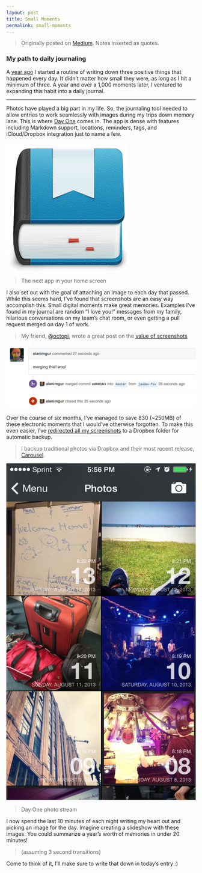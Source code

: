 ```yaml
---
layout: post
title: Small Moments
permalink: small-moments
---
```


  > Originally posted on [Medium](https://medium.com/@jasdev/small-moments-159df5db89a5). Notes inserted as quotes.

### My path to daily journaling

A [year ago](/2013/08/13/on-forming-habits) I started a routine of writing down three positive things that happened every day. It didn’t matter how small they were, as long as I hit a minimum of three. A year and over a 1,000 moments later, I ventured to expanding this habit into a daily journal.

---

Photos have played a big part in my life. So, the journaling tool needed to allow entries to work seamlessly with images during my trips down memory lane. This is where [Day One](http://dayoneapp.com) comes in. The app is dense with features including Markdown support, locations, reminders, tags, and iCloud/Dropbox integration just to name a few.

![](/public/images/day-one.png)

> The next app in your home screen

I also set out with the goal of attaching an image to each day that passed. While this seems hard, I’ve found that screenshots are an easy way accomplish this. Small digital moments make great memories. Examples I’ve found in my journal are random “I love you!” messages from my family, hilarious conversations on my team’s chat room, or even getting a pull request merged on day 1 of work.

> My friend, [@octopi](https://twitter.com/octopi), wrote a great post on the [value of screenshots](http://words.davidhu.me/screenshots/)

![](/public/images/imgur-pr.png)

Over the course of six months, I’ve managed to save 830 (~250MB) of these electronic moments that I would’ve otherwise forgotten. To make this even easier, I’ve [redirected all my screenshots](http://osxdaily.com/2011/01/26/change-the-screenshot-save-file-location-in-mac-os-x/) to a Dropbox folder for automatic backup.

> I backup traditional photos via Dropbox and their most recent release, [Carousel](https://www.carousel.com/).

![](/public/images/day-one-photos.png)

> Day One photo stream

I now spend the last 10 minutes of each night writing my heart out and picking an image for the day. Imagine creating a slideshow with these images. You could summarize a year’s worth of memories in under 20 minutes!

> (assuming 3 second transitions)

Come to think of it, I’ll make sure to write that down in today’s entry :)
